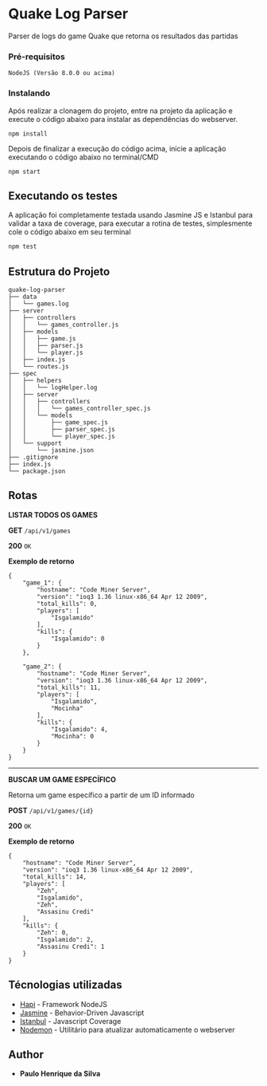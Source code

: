 # Quake Log Parser

Parser de logs do game Quake que retorna os resultados das partidas

### Pré-requisitos

```
NodeJS (Versão 8.0.0 ou acima)
```

### Instalando

Após realizar a clonagem do projeto, entre na projeto da aplicação e execute o código abaixo para instalar as dependências do webserver.

```
npm install
```

Depois de finalizar a execução do código acima, inicie a aplicação executando o código abaixo no terminal/CMD

```
npm start
```

## Executando os testes

A aplicação foi completamente testada usando Jasmine JS e Istanbul para validar a taxa de coverage, para executar a rotina de testes, simplesmente cole o código abaixo em seu terminal

```sh
npm test
```

## Estrutura do Projeto

```
quake-log-parser
├── data
│   └── games.log
├── server
│   ├── controllers
│   │   └── games_controller.js
│   ├── models
│   │   ├── game.js
│   │   ├── parser.js
│   │   └── player.js
│   ├── index.js
│   └── routes.js
├── spec
│   ├── helpers
│   │   └── logHelper.log
│   ├── server
│   │   ├── controllers
│   │   │   └── games_controller_spec.js
│   │   └── models
│   │       ├── game_spec.js
│   │       ├── parser_spec.js
│   │       └── player_spec.js
│   └── support
│       └── jasmine.json
├── .gitignore
├── index.js
└── package.json
```

## Rotas

**LISTAR TODOS OS GAMES**

**GET** ```/api/v1/games```

**200** ```OK```

**Exemplo de retorno**
```
{
    "game_1": {
        "hostname": "Code Miner Server",
        "version": "ioq3 1.36 linux-x86_64 Apr 12 2009",
        "total_kills": 0,
        "players": [
            "Isgalamido"
        ],
        "kills": {
            "Isgalamido": 0
        }
    },
    
    "game_2": {
        "hostname": "Code Miner Server",
        "version": "ioq3 1.36 linux-x86_64 Apr 12 2009",
        "total_kills": 11,
        "players": [
            "Isgalamido",
            "Mocinha"
        ],
        "kills": {
            "Isgalamido": 4,
            "Mocinha": 0
        }
    }
}
```


----------
**BUSCAR UM GAME ESPECÍFICO**

Retorna um game específico a partir de um ID informado 

**POST** ```/api/v1/games/{id}```

**200** ```OK```

**Exemplo de retorno**
```
{
    "hostname": "Code Miner Server",
    "version": "ioq3 1.36 linux-x86_64 Apr 12 2009",
    "total_kills": 14,
    "players": [
        "Zeh",
        "Isgalamido",
        "Zeh",
        "Assasinu Credi"
    ],
    "kills": {
        "Zeh": 0,
        "Isgalamido": 2,
        "Assasinu Credi": 1
    }
}
```

## Técnologias utilizadas

* [Hapi](https://hapijs.com/) - Framework NodeJS
* [Jasmine](https://jasmine.github.io/) - Behavior-Driven Javascript
* [Istanbul](https://istanbul.js.org/) - Javascript Coverage
* [Nodemon](https://nodemon.io/) - Utilitário para atualizar automaticamente o webserver

## Author

* **Paulo Henrique da Silva**